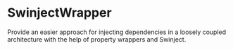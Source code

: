 # SwinjectWrapper
Provide an easier approach for injecting dependencies in a loosely coupled architecture with the help of property wrappers and Swinject.
